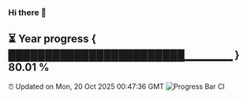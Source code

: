 ### Hi there 👋
⏳ Year progress { ████████████████████████▁▁▁▁▁▁ } 80.01 %
---
⏰ Updated on Mon, 20 Oct 2025 00:47:36 GMT
![Progress Bar CI](https://github.com/Moyi321/Moyi321/workflows/Progress%20Bar%20CI/badge.svg)
